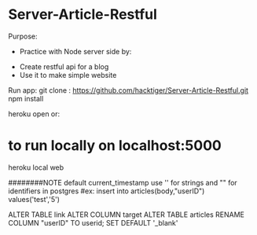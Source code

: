 # Server-Article-Restful

Purpose:
- Practice with Node server side by:
+ Create restful api for a blog 
+ Use it to make simple website

Run app:
git clone : https://github.com/hacktiger/Server-Article-Restful.git
npm install

heroku open
or:
# to run locally on localhost:5000
heroku local web 


########NOTE
default current_timestamp
use '' for strings and "" for identifiers in postgres
#ex: insert into articles(body,"userID") values('test','5')

ALTER TABLE link ALTER COLUMN target
ALTER TABLE articles RENAME COLUMN "userID" TO userid;
SET DEFAULT '_blank'